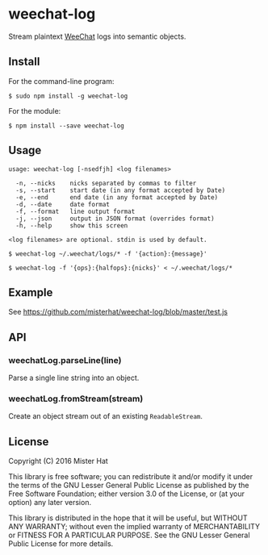 # weechat-log
Stream plaintext [WeeChat](https://weechat.org/) logs into semantic objects.

## Install

For the command-line program:

    $ sudo npm install -g weechat-log

For the module:

    $ npm install --save weechat-log

## Usage
```
usage: weechat-log [-nsedfjh] <log filenames>

  -n, --nicks    nicks separated by commas to filter
  -s, --start    start date (in any format accepted by Date)
  -e, --end      end date (in any format accepted by Date)
  -d, --date     date format
  -f, --format   line output format
  -j, --json     output in JSON format (overrides format)
  -h, --help     show this screen

<log filenames> are optional. stdin is used by default.
```

    $ weechat-log ~/.weechat/logs/* -f '{action}:{message}'

    $ weechat-log -f '{ops}:{halfops}:{nicks}' < ~/.weechat/logs/*

## Example
See https://github.com/misterhat/weechat-log/blob/master/test.js

## API
### weechatLog.parseLine(line)
Parse a single line string into an object.

### weechatLog.fromStream(stream)
Create an object stream out of an existing `ReadableStream`.

## License
Copyright (C) 2016 Mister Hat

This library is free software; you can redistribute it and/or modify it under
the terms of the GNU Lesser General Public License as published by the Free
Software Foundation; either version 3.0 of the License, or (at your option) any
later version.

This library is distributed in the hope that it will be useful, but WITHOUT ANY
WARRANTY; without even the implied warranty of MERCHANTABILITY or FITNESS FOR A
PARTICULAR PURPOSE.  See the GNU Lesser General Public License for more details.
